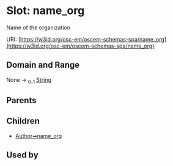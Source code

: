 
# Slot: name_org

Name of the organization

URI: [https://w3id.org/osc-em/oscem-schemas-spa/name_org](https://w3id.org/osc-em/oscem-schemas-spa/name_org)


## Domain and Range

None &#8594;  <sub>0..1</sub> [String](types/String.md)

## Parents


## Children

 *  [Author➞name_org](Author_name_org.md)

## Used by

